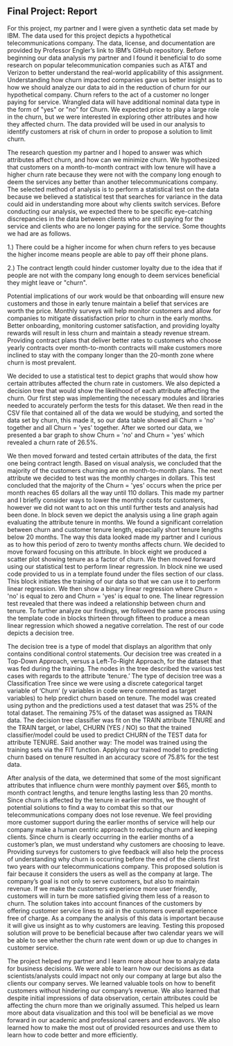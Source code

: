 ## Final Project: Report

For this project, my partner and I were given a synthetic data set made by IBM. The data used for this project depicts a hypothetical telecommunications company. The data, license, and documentation are provided by Professor Engler’s link to IBM’s GitHub repository. Before beginning our data analysis my partner and I found it beneficial to do some research on popular telecommunication companies such as AT&T and Verizon to better understand the real-world applicability of this assignment. Understanding how churn impacted companies gave us better insight as to how we should analyze our data to aid in the reduction of churn for our hypothetical company. Churn refers to the act of a customer no longer paying for service. Wrangled data will have additional nominal data type in the form of "yes" or "no” for Churn. We expected price to play a large role in the churn, but we were interested in exploring other attributes and how they affected churn. The data provided will be used in our analysis to identify customers at risk of churn in order to propose a solution to limit churn.

The research question my partner and I hoped to answer was which attributes affect churn, and how can we minimize churn. We hypothesized that customers on a month-to-month contract with low tenure will have a higher churn rate because they were not with the company long enough to deem the services any better than another telecommunications company. The selected method of analysis is to perform a statistical test on the data because we believed a statistical test that searches for variance in the data could aid in understanding more about why clients switch services. Before conducting our analysis, we expected there to be specific eye-catching discrepancies in the data between clients who are still paying for the service and clients who are no longer paying for the service. Some thoughts we had are as follows.

1.) There could be a higher income for when churn refers to yes because the higher income means people are able to pay off their phone plans.

2.) The contract length could hinder customer loyalty due to the idea that if people are not with the company long enough to deem services beneficial they might leave or "churn".

Potential implications of our work would be that onboarding will ensure new customers and those in early tenure maintain a belief that services are worth the price. Monthly surveys will help monitor customers and allow for companies to mitigate dissatisfaction prior to churn in the early months. Better onboarding, monitoring customer satisfaction, and providing loyalty rewards will result in less churn and maintain a steady revenue stream. Providing contract plans that deliver better rates to customers who choose yearly contracts over month-to-month contracts will make customers more inclined to stay with the company longer than the 20-month zone where churn is most prevalent.

We decided to use a statistical test to depict graphs that would show how certain attributes affected the churn rate in customers. We also depicted a decision tree that would show the likelihood of each attribute affecting the churn. Our first step was implementing the necessary modules and libraries needed to accurately perform the tests for this dataset. We then read in the CSV file that contained all of the data we would be studying, and sorted the data set by churn, this made it, so our data table showed all Churn = 'no' together and all Churn = 'yes' together. After we sorted our data, we presented a bar graph to show Churn = 'no' and Churn = 'yes' which revealed a churn rate of 26.5%.
          
We then moved forward and tested certain attributes of the data, the first one being contract length. Based on visual analysis, we concluded that the majority of the customers churning are on month-to-month plans. The next attribute we decided to test was the monthly charges in dollars. This test concluded that the majority of the Churn = 'yes' occurs when the price per month reaches 65 dollars all the way until 110 dollars. This made my partner and I briefly consider ways to lower the monthly costs for customers, however we did not want to act on this until further tests and analysis had been done. In block seven we depict the analysis using a line graph again evaluating the attribute tenure in months. We found a significant correlation between churn and customer tenure length, especially short tenure lengths below 20 months. The way this data looked made my partner and I curious as to how this period of zero to twenty months affects churn. We decided to move forward focusing on this attribute. In block eight we produced a scatter plot showing tenure as a factor of churn. We then moved forward using our statistical test to perform linear regression. In block nine we used code provided to us in a template found under the files section of our class. This block initiates the training of our data so that we can use it to perform linear regression. We then show a binary linear regression where Churn = 'no' is equal to zero and Churn = 'yes' is equal to one. The linear regression test revealed that there was indeed a relationship between churn and tenure. To further analyze our findings, we followed the same process using the template code in blocks thirteen through fifteen to produce a mean linear regression which showed a negative correlation. The rest of our code depicts a decision tree. 

The decision tree is a type of model that displays an algorithm that only contains conditional control statements. Our decision tree was created in a Top-Down Approach, versus a Left-To-Right Approach, for the dataset that was fed during the training. The nodes in the tree described the various test cases with regards to the attribute ‘tenure.’ The type of decision tree was a Classification Tree since we were using a discrete categorical target variable of ‘Churn’ (y variables in code were commented as target variables) to help predict churn based on tenure. The model was created using python and the predictions used a test dataset that was 25% of the total dataset. The remaining 75% of the dataset was assigned as TRAIN data. The decision tree classifier was fit on the TRAIN attribute TENURE and the TRAIN target, or label, CHURN (YES / NO) so that the trained classifier/model could be used to predict CHURN of the TEST data for attribute TENURE. Said another way: The model was trained using the training sets via the FIT function. Applying our trained model to predicting churn based on tenure resulted in an accuracy score of 75.8% for the test data.

After analysis of the data, we determined that some of the most significant attributes that influence churn were monthly payment over $65, month to month contract lengths, and tenure lengths lasting less than 20 months. Since churn is affected by the tenure in earlier months, we thought of potential solutions to find a way to combat this so that our telecommunications company does not lose revenue. We feel providing more customer support during the earlier months of service will help our company make a human centric approach to reducing churn and keeping clients. Since churn is clearly occurring in the earlier months of a customer’s plan, we must understand why customers are choosing to leave. Providing surveys for customers to give feedback will also help the process of understanding why churn is occurring before the end of the clients first two years with our telecommunications company. This proposed solution is fair because it considers the users as well as the company at large. The company’s goal is not only to serve customers, but also to maintain revenue. If we make the customers experience more user friendly, customers will in turn be more satisfied giving them less of a reason to churn. The solution takes into account finances of the customers by offering customer service lines to aid in the customers overall experience free of charge. As a company the analysis of this data is important because it will give us insight as to why customers are leaving. Testing this proposed solution will prove to be beneficial because after two calendar years we will be able to see whether the churn rate went down or up due to changes in customer service.

The project helped my partner and I learn more about how to analyze data for business decisions. We were able to learn how our decisions as data scientists/analysts could impact not only our company at large but also the clients our company serves. We learned valuable tools on how to benefit customers without hindering our company’s revenue. We also learned that despite initial impressions of data observation, certain attributes could be affecting the churn more than we originally assumed. This helped us learn more about data visualization and this tool will be beneficial as we move forward in our academic and professional careers and endeavors. We also learned how to make the most out of provided resources and use them to learn how to code better and more efficiently.
